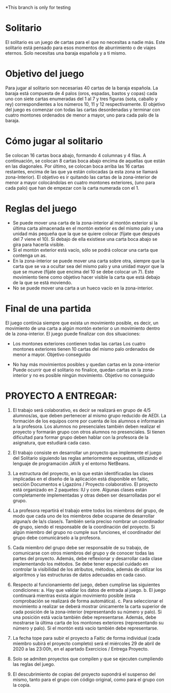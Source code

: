 *This branch is only for testing 

# Solitario

El solitario es un juego de cartas para el que no necesitas a nadie más. Este solitario está pensado para esos momentos
de aburrimiento o de viajes eternos. Solo necesitas una baraja española y a ti mismo.



# Objetivo del juego

Para jugar al solitario son necesarias 40 cartas de la baraja española. La baraja está compuesta de 4 palos (oros,
espadas, bastos y copas) cada uno con siete cartas enumeradas del 1 al 7 y tres figuras (sota, caballo y rey)
correspondientes a los números 10, 11 y 12 respectivamente.
El objetivo del juego es comenzar con todas las cartas desordenadas y terminar con cuatro montones ordenados de
menor a mayor, uno para cada palo de la baraja.


# Cómo jugar al solitario

Se colocan 16 cartas boca abajo, formando 4 columnas y 4 filas. A continuación, se colocan 8 cartas boca abajo encima
de aquellas que están en las diagonales. Por último, se colocan boca arriba las 16 cartas restantes, encima de las que
ya están colocadas (a esta zona se llamará zona-Interior).
El objetivo es ir quitando las cartas de la zona-interior de menor a mayor colocándolas en cuatro montones exteriores,
(uno para cada palo) que han de empezar con la carta numerada con el 1.


# Reglas del juego

- Se puede mover una carta de la zona-interior al montón exterior si la última carta almacenada en el montón
exterior es del mismo palo y una unidad más pequeña que la que se quiere colocar (fíjate que después del 7
viene el 10). Si debajo de ella existiese una carta boca abajo se gira para hacerla visible.
- Si el montón exterior está vacío, sólo se podrá colocar una carta que contenga un as.
- En la zona-interior se puede mover una carta sobre otra, siempre que la carta que se va a ocultar sea del
mismo palo y una unidad mayor que la que se mueve (fíjate que encima del 10 se debe colocar un 7). Este
movimiento tiene como objetivo hacer visible la carta que está debajo de la que se está moviendo.
- No se puede mover una carta a un hueco vacío en la zona-interior. 

# Final de una partida

El juego continúa siempre que exista un movimiento posible, es decir, un movimiento de una carta a algún montón
exterior o un movimiento dentro de la zona-interior. El juego puede finalizar con dos situaciones:

- Los montones exteriores contienen todas las cartas
Los cuatro montones exteriores tienen 10 cartas del mismo palo ordenados de menor a mayor. Objetivo
conseguido

- No hay más movimientos posibles y quedan cartas en la zona-interior
Puede ocurrir que el solitario no finalice, quedan cartas en la zona-interior y no es posible ningún movimiento.
Objetivo no conseguido

# PROYECTO A ENTREGAR: 

1. El trabajo será colaborativo, es decir se realizará en grupo de 4/5 alumnos/as, que deben pertenecer al mismo
  grupo reducido de AEDI. La formación de los equipos corre por cuenta de los alumnos e informarán a la profesora.
  Los alumnos no presenciales también deben realizar el proyecto y formarán grupo con otros alumnos no
  presenciales. Si tienen dificultad para formar grupo deben hablar con la profesora de la asignatura, que estudiará
  cada caso.

2. El trabajo consiste en desarrollar un proyecto que implemente el juego del Solitario siguiendo las reglas
  anteriormente expuestas, utilizando el lenguaje de programación JAVA y el entorno NetBeans.
  
3. La estructura del proyecto, en la que están identificadas las clases implicadas en el diseño de la aplicación está
  disponible en faitic, sección Documentos e Ligazóns / Proyecto colaborativo. El proyecto está organizado en 2
  paquetes: IU y core. Algunas clases están completamente implementadas y otras deben ser desarrolladas por
  el grupo.
  
4. La profesora repartirá el trabajo entre todos los miembros del grupo, de modo que cada uno de los miembros
  debe ocuparse de desarrollar alguna/s de la/s clase/s. También sería preciso nombrar un coordinador de grupo,
  siendo el responsable de la coordinación del proyecto. Si algún miembro del grupo no cumple sus funciones, el
  coordinador del grupo debe comunicárselo a la profesora.
  
5. Cada miembro del grupo debe ser responsable de su trabajo, de comunicarse con otros miembros del grupo y
  de conocer todas las partes del proyecto. Además, debe reflexionar y desarrollar cada clase implementando los
  métodos. Se debe tener especial cuidado en controlar la visibilidad de los atributos, métodos, además de utilizar
  los algoritmos y las estructuras de datos adecuadas en cada caso.
  
6. Respecto al funcionamiento del juego, deben cumplirse las siguientes condiciones:
  a. Hay que validar los datos de entrada al juego.
  b. El juego continuará mientras exista algún movimiento posible (esta comprobación se realizará de forma
  automática).
  c. Para seleccionar el movimiento a realizar se deberá mostrar únicamente la carta superior de cada
  posición de la zona-interior (representando su número y palo). Si una posición está vacía también debe
  representarse. Además, debe mostrarse la última carta de los montones exteriores (representando su
  número y palo). Si el montón está vacío también debe representarse.
  
7. La fecha tope para subir el proyecto a Faitic de forma individual (cada miembro subirá el proyecto completo) será
  el miércoles 29 de abril de 2020 a las 23:00h, en el apartado Exercicios / Entrega Proyecto.
  
8. Solo se admiten proyectos que compilen y que se ejecuten cumpliendo las reglas del juego.

9. El descubrimiento de copias del proyecto supondrá el suspenso del mismo, tanto para el grupo con
  código original, como para el grupo con la copia.
